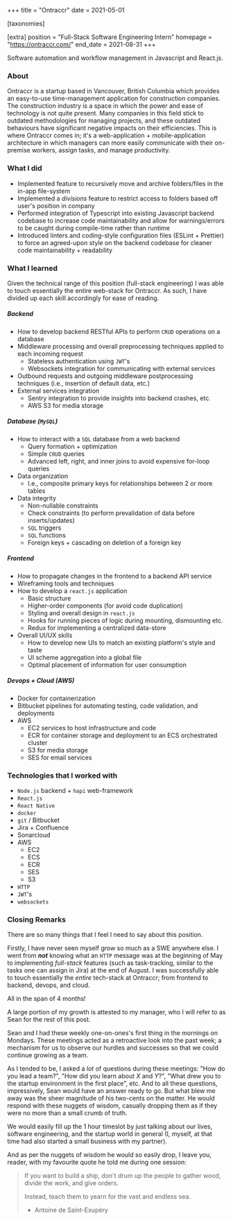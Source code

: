 +++
title = "Ontraccr"
date = 2021-05-01

[taxonomies]

[extra]
position = "Full-Stack Software Engineering Intern"
homepage = "https://ontraccr.com/"
end_date = 2021-08-31
+++

Software automation and workflow management in Javascript and React.js.

<!-- more -->

### About
Ontraccr is a startup based in Vancouver, British Columbia which provides an easy-to-use time-management application for construction companies.
The construction industry is a space in which the power and ease of technology is not quite present.
Many companies in this field stick to outdated methodologies for managing projects, and these outdated behaviours have significant negative impacts on their efficiencies.
This is where Ontraccr comes in; it's a web-application + mobile-application architecture in which managers can more easily communicate with their on-premise workers, assign tasks, and manage productivity.

### What I did
- Implemented feature to recursively move and archive folders/files in the in-app file-system
- Implemented a *divisions* feature to restrict access to folders based off user's position in company
- Performed integration of Typescript into existing Javascript backend codebase to increase code maintainability and allow for warnings/errors to be caught during compile-time rather than runtime
- Introduced linters and coding-style configuration files (ESLint + Prettier) to force an agreed-upon style on the backend codebase for cleaner code maintainability + readability

### What I learned
Given the technical range of this position (full-stack engineering) I was able to touch essentially the entire web-stack for Ontraccr.
As such, I have divided up each skill accordingly for ease of reading.

##### Backend
- How to develop backend RESTful APIs to perform `CRUD` operations on a database
- Middleware processing and overall preprocessing techniques applied to each incoming request
    - Stateless authentication using `JWT`'s
    - Websockets integration for communicating with external services
- Outbound requests and outgoing middleware postprocessing techniques (i.e., insertion of default data, etc.)
- External services integration
    - Sentry integration to provide insights into backend crashes, etc.
    - AWS S3 for media storage

##### Database (`MySQL`)
- How to interact with a `SQL` database from a web backend
    - Query formation + optimization
    - Simple `CRUD` queries
    - Advanced left, right, and inner joins to avoid expensive for-loop queries
- Data organization
    - I.e., composite primary keys for relationships between 2 or more tables
- Data integrity
    - Non-nullable constraints
    - Check constraints (to perform prevalidation of data before inserts/updates)
    - `SQL` triggers
    - `SQL` functions
    - Foreign keys + cascading on deletion of a foreign key

##### Frontend
- How to propagate changes in the frontend to a backend API service
- Wireframing tools and techniques
- How to develop a `react.js` application
    - Basic structure
    - Higher-order components (for avoid code duplication)
    - Styling and overall design in `react.js`
    - Hooks for running pieces of logic during mounting, dismounting etc.
    - Redux for implementing a centralized data-store
- Overall UI/UX skills
    - How to develop new UIs to match an existing platform's style and taste
    - UI scheme aggregation into a global file
    - Optimal placement of information for user consumption

##### Devops + Cloud (AWS)
- Docker for containerization
- Bitbucket pipelines for automating testing, code validation, and deployments
- AWS
    - EC2 services to host infrastructure and code
    - ECR for container storage and deployment to an ECS orchestrated cluster
    - S3 for media storage
    - SES for email services

### Technologies that I worked with
- `Node.js` backend + `hapi` web-framework
- `React.js`
- `React Native`
- `docker`
- `git` / Bitbucket
- Jira + Confluence
- Sonarcloud
- AWS
    - EC2
    - ECS
    - ECR
    - SES
    - S3
- `HTTP`
- `JWT`'s
- `websockets`

### Closing Remarks
There are so many things that I feel I need to say about this position.

Firstly, I have never seen myself grow so much as a SWE anywhere else.
I went from ***not*** knowing what an `HTTP` message was at the beginning of May to implementing *full-stack* features (such as task-tracking, similar to the tasks one can assign in Jira) at the end of August. I was successfully able to touch essentially the *entire* tech-stack at Ontraccr; from frontend to backend, devops, and cloud.

All in the span of 4 months!

A large portion of my growth is attested to my manager, who I will refer to as Sean for the rest of this post.

Sean and I had these weekly one-on-ones's first thing in the mornings on Mondays.
These meetings acted as a retroactive look into the past week; a mechanism for us to observe our hurdles and successes so that we could continue growing as a team.

As I tended to be, I asked a *lot* of questions during these meetings: "How do you lead a team?", "How did you learn about *X* and *Y*?", "What drew you to the startup environment in the first place", etc.
And to all these questions, impressively, Sean would have an answer ready to go.
But what blew me away was the sheer magnitude of his two-cents on the matter.
He would respond with these nuggets of wisdom, casually dropping them as if they were no more than a small crumb of truth.

We would easily fill up the 1 hour timeslot by just talking about our lives, software engineering, and the startup world in general (I, myself, at that time had also started a small business with my partner).

And as per the nuggets of wisdom he would so easily drop, I leave you, reader, with my favourite quote he told me during one session:

> If you want to build a ship, don't drum up the people to gather wood, divide the work, and give orders.
>
> Instead, teach them to yearn for the vast and endless sea.
>
> - Antoine de Saint-Exupéry

